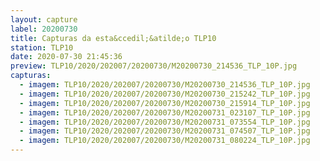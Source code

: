```yaml
---
layout: capture
label: 20200730
title: Capturas da esta&ccedil;&atilde;o TLP10
station: TLP10
date: 2020-07-30 21:45:36
preview: TLP10/2020/202007/20200730/M20200730_214536_TLP_10P.jpg
capturas:
  - imagem: TLP10/2020/202007/20200730/M20200730_214536_TLP_10P.jpg
  - imagem: TLP10/2020/202007/20200730/M20200730_215242_TLP_10P.jpg
  - imagem: TLP10/2020/202007/20200730/M20200730_215914_TLP_10P.jpg
  - imagem: TLP10/2020/202007/20200730/M20200731_023107_TLP_10P.jpg
  - imagem: TLP10/2020/202007/20200730/M20200731_073554_TLP_10P.jpg
  - imagem: TLP10/2020/202007/20200730/M20200731_074507_TLP_10P.jpg
  - imagem: TLP10/2020/202007/20200730/M20200731_080224_TLP_10P.jpg
---
```

